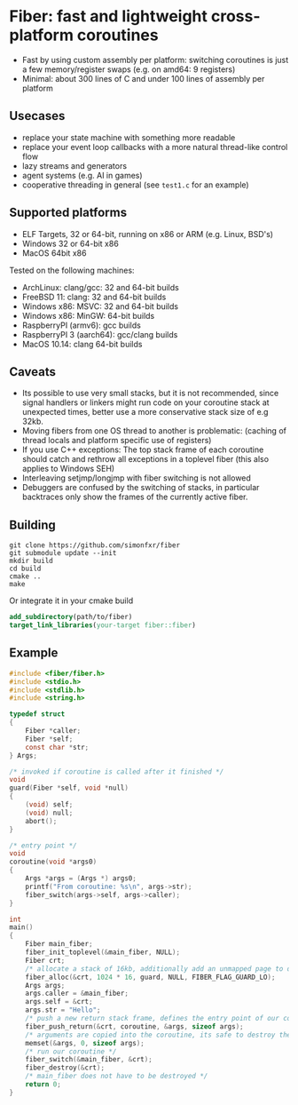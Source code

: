 # Fiber: fast and lightweight cross-platform coroutines

- Fast by using custom assembly per platform: switching coroutines is just a few memory/register swaps (e.g. on amd64: 9 registers)
- Minimal: about 300 lines of C and under 100 lines of assembly per platform

## Usecases

- replace your state machine with something more readable
- replace your event loop callbacks with a more natural thread-like control flow
- lazy streams and generators
- agent systems (e.g. AI in games)
- cooperative threading in general (see `test1.c` for an example)

## Supported platforms

- ELF Targets, 32 or 64-bit, running on x86 or ARM (e.g. Linux, BSD's)
- Windows 32 or 64-bit x86
- MacOS 64bit x86

Tested on the following machines:

- ArchLinux: clang/gcc: 32 and 64-bit builds
- FreeBSD 11: clang: 32 and 64-bit builds
- Windows x86: MSVC: 32 and 64-bit builds
- Windows x86: MinGW: 64-bit builds
- RaspberryPI (armv6): gcc builds
- RaspberryPI 3 (aarch64): gcc/clang builds
- MacOS 10.14: clang 64-bit builds

## Caveats

- Its possible to use very small stacks, but it is not recommended, since signal handlers or linkers might run code on your coroutine stack at unexpected times, better use a more conservative stack size of e.g 32kb.
- Moving fibers from one OS thread to another is problematic: (caching of thread locals and platform specific use of registers)
- If you use C++ exceptions: The top stack frame of each coroutine should catch and rethrow all exceptions in a toplevel fiber (this also applies to Windows SEH)
- Interleaving setjmp/longjmp with fiber switching is not allowed
- Debuggers are confused by the switching of stacks, in particular backtraces only show the frames of the currently active fiber.

## Building

```shell
git clone https://github.com/simonfxr/fiber
git submodule update --init
mkdir build
cd build
cmake ..
make
```

Or integrate it in your cmake build

```cmake
add_subdirectory(path/to/fiber)
target_link_libraries(your-target fiber::fiber)
```

## Example

```c
#include <fiber/fiber.h>
#include <stdio.h>
#include <stdlib.h>
#include <string.h>

typedef struct
{
    Fiber *caller;
    Fiber *self;
    const char *str;
} Args;

/* invoked if coroutine is called after it finished */
void
guard(Fiber *self, void *null)
{
    (void) self;
    (void) null;
    abort();
}

/* entry point */
void
coroutine(void *args0)
{
    Args *args = (Args *) args0;
    printf("From coroutine: %s\n", args->str);
    fiber_switch(args->self, args->caller);
}

int
main()
{
    Fiber main_fiber;
    fiber_init_toplevel(&main_fiber, NULL);
    Fiber crt;
    /* allocate a stack of 16kb, additionally add an unmapped page to detect overflows */
    fiber_alloc(&crt, 1024 * 16, guard, NULL, FIBER_FLAG_GUARD_LO);
    Args args;
    args.caller = &main_fiber;
    args.self = &crt;
    args.str = "Hello";
    /* push a new return stack frame, defines the entry point of our coroutine */
    fiber_push_return(&crt, coroutine, &args, sizeof args);
    /* arguments are copied into the coroutine, its safe to destroy them here */
    memset(&args, 0, sizeof args);
    /* run our coroutine */
    fiber_switch(&main_fiber, &crt);
    fiber_destroy(&crt);
    /* main_fiber does not have to be destroyed */
    return 0;
}
```
